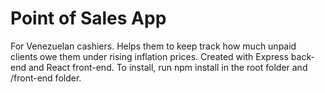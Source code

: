 # Point of Sales App

For Venezuelan cashiers. Helps them to keep track how much unpaid clients owe them under rising inflation prices. Created with Express back-end and React front-end. To install, run npm install in the root folder and /front-end folder.
